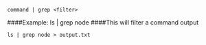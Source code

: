 `command | grep <filter>`

####Example: ls | grep node
####This will filter a command output

`ls | grep node > output.txt`